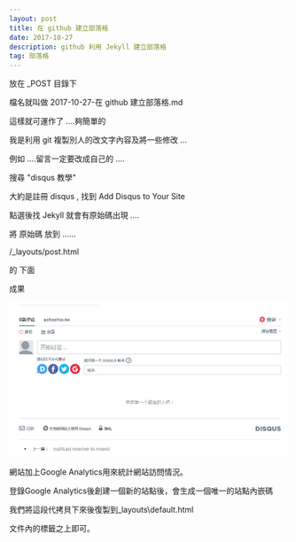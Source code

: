 ```yaml
---
layout: post
title: 在 github 建立部落格
date: 2017-10-27
description: github 利用 Jekyll 建立部落格
tag: 部落格
--- 
```

放在 _POST 目錄下


檔名就叫做 2017-10-27-在 github 建立部落格.md


這樣就可運作了 ....夠簡單的


我是利用 git 複製別人的改文字內容及將一些修改 ...


例如 ....留言一定要改成自己的 ....


搜尋 "disqus 教學"


大約是註冊 disqus , 找到  Add Disqus to Your Site


點選後找 Jekyll 就會有原始碼出現 ....


將 原始碼 放到 ......


/_layouts/post.html


的  </article>  下面


成果

<img src="/images/posts/github/1.jpg">

網站加上Google Analytics用來統計網站訪問情況。


登錄Google Analytics後創建一個新的站點後，會生成一個唯一的站點內嵌碼


我們將這段代拷貝下來後復製到_layouts\default.html


文件內的</body>標籤之上即可。
